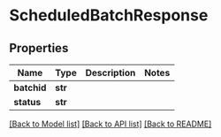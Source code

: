 # ScheduledBatchResponse

## Properties
Name | Type | Description | Notes
------------ | ------------- | ------------- | -------------
**batchid** | **str** |  | 
**status** | **str** |  | 

[[Back to Model list]](../README.md#documentation-for-models) [[Back to API list]](../README.md#documentation-for-api-endpoints) [[Back to README]](../README.md)

